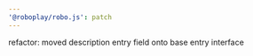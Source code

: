 ```yaml
---
'@roboplay/robo.js': patch
---
```


refactor: moved description entry field onto base entry interface
